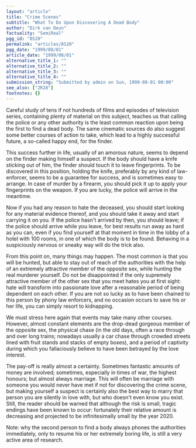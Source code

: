 ```yaml
---
layout: "article"
title: "Crime Scenes"
subtitle: "What To Do Upon Discovering A Dead Body"
author: "Dirk van Deun"
factuality: "SemiReal"
pgg_id: "8S20"
permalink: "articles/8S20"
pgg_date: "1999/08/01"
article_date: "1999/08/01"
alternative_title_1: ""
alternative_title_2: ""
alternative_title_3: ""
alternative_title_4: ""
submission_string: "Submitted by admin on Sun, 1999-08-01 00:00"
see_also: ["2R28"]
footnotes: {}
---
```

<div>
<p>Careful study of tens if not hundreds of films and episodes of television series, containing plenty of material on this subject, teaches us that calling the police or any other authority is the least common reaction upon being the first to find a dead body. The same cinematic sources do also suggest some better courses of action to take, which lead to a highly successful future, a so-called happy end, for the finder.</p>
<p>This success further in life, usually of an amorous nature, seems to depend on the finder making himself a suspect. If the body should have a knife sticking out of him, the finder should touch it to leave fingerprints. To be discovered in this position, holding the knife, preferably by any kind of law-enforcer, seems to be a guarantee for success, and is sometimes easy to arrange. In case of murder by a firearm, you should pick it up to apply your fingerprints on the weapon. If you are lucky, the police will arrive in the meantime.</p>
<p>Now if you had any reason to hate the deceased, you should start looking for any material evidence thereof, and you should take it away and start carrying it on you. If the police hasn't arrived by then, you should leave; if the police should arrive while you leave, for best results run away as hard as you can, even if you find yourself at that moment in time in the lobby of a hotel with 100 rooms, in one of which the body is to be found. Behaving in a suspiciously nervous or sneaky way will do the trick also.</p>
<p>From this point on, many things may happen. The most common is that you will be hunted, but able to stay out of reach of the authorities with the help of an extremely attractive member of the opposite sex, while hunting the real murderer yourself. Do not be disappointed if the only supremely attractive member of the other sex that you meet hates you at first sight: hate will transform into passionate love after a reasonable period of being dependent on each other. If you are not so lucky as to have been chained to this person by phony law enforcers, and no occasion occurs to save his or her life, you can simply resort to kidnapping.</p>
<p>We must stress here again that events may take many other courses. However, almost constant elements are the drop-dead gorgeous member of the opposite sex, the physical chase (in the old days, often a race through and over long trains; nowadays usually a car chase through crowded streets lined with fruit stands and stacks of empty boxes), and a period of captivity during which you fallaciously believe to have been betrayed by the love interest.</p>
<p>The pay-off is really almost a certainty. Sometimes fantastic amounts of money are involved; sometimes, especially in times of war, the highest honours; but almost always marriage. This will often be marriage with someone you would never have met if not for discovering the crime scene, but making yourself a suspect is certainly also the best way to marry that person you are silently in love with, but who doesn't even know you exist. Still, the reader should be warned that although the risk is small, tragic endings have been known to occur: fortunately their relative amount is decreasing and projected to be infinitesimally small by the year 2020.</p>
<p>Note: why the second person to find a body always phones the authorities immediately, only to resume his or her extremely boring life, is still a very active area of research.</p>
</div>

